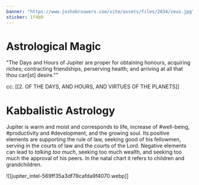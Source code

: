 ```yaml
---
banner: "https://www.joshobrouwers.com/site/assets/files/2834/zeus.jpg"
sticker: 1f4b9
---
```

# Astrological Magic

"The Days and Hours of Jupiter are proper for obtaining honours, acquiring riches; contracting friendships, perserving health; and arriving at all that thou can[st] desire.""

cc: [[2. OF THE DAYS, AND HOURS, AND VIRTUES OF THE PLANETS]]

# Kabbalistic Astrology 
Jupiter is warm and moist and corresponds to life, increase of #well-being, #productivity and #development, and the growing soul. Its positive elements are supporting the rule of law, seeking good of his fellowmen, serving in the courts of law and the courts of the Lord. Negative elements can lead to *talking too much*, seeking too much wealth, and seeking too much the approval of his peers. In the natal chart it refers to children and grandchildren.


![[jupiter_intel-569ff35a3df78cafda9f4070.webp]]